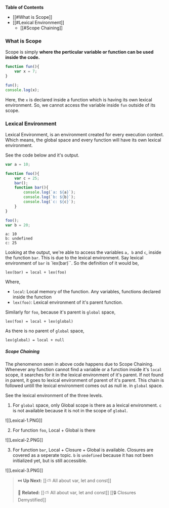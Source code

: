 
**Table of Contents**

- [[#What is Scope]]
- [[#Lexical Environment]]
	- [[#Scope Chaining]]

### What is Scope

Scope is simply **where the perticular variable or function can be used inside the code.**

```js
function fun(){
	var x = 7;
}

fun();
console.log(x);
```

Here, the `x` is declared inside a function which is having its own lexical environment. So, we cannot access the variable inside `fun` outside of its scope.

### Lexical Environment

Lexical Environment, is an environment created for every execution context. Which means, the global space and every function will have its own lexical environment. 

See the code below and it's output.

```js
var a = 10;

function foo(){
    var c = 25;
    bar();
    function bar(){
        console.log(`a: ${a}`);
        console.log(`b: ${b}`);
        console.log(`c: ${c}`);
    }
}

foo();
var b = 20;
```

```
a: 10
b: undefined
c: 25
```

Looking at the output, we're able to access the variables `a, b` and `c`, inside the function `bar`.
This is due to the lexical environment. 
Say lexical environment of `bar` is `lex(bar)``. So the definition of it would be,

```
lex(bar) = local + lex(foo)
```

Where,
- `local`: Local memory of the function. Any variables, functions declared inside the function
- `lex(foo)`: Lexical environment of it's parent function.

Similarly for `foo`, because it's parent is `global` space, 

```
lex(foo) = local + lex(global)
```

As there is no parent of `global` space,

```
lex(global) = local + null
```

##### Scope Chaining

The phenomenon seen in above code happens due to Scope Chaining. 
Whenever any function cannot find a variable or a function inside it's `local` scope, it searches for it in the lexical environment of it's parent. If not found in parent, it goes to lexical environment of parent of it's parent. This chain is followed untill the lexical environment comes out as null ie. in `global` space.

See the lexical environment of the three levels.

1. For `global` space, only Global scope is there as a lexical environment. `c` is not available because it is not in the scope of `global`.

![[Lexical-1.PNG]]

2. For function `foo`, Local + Global is there

![[Lexical-2.PNG]]

3. For function `bar`, Local + Closure + Global is available. Closures are covered as a seperate topic. `b` is `undefined` because it has not been initialized yet, but is still accessible.

![[Lexical-3.PNG]]


> ⏭️ **Up Next:**  [[⛅ All about var, let and const]]
> 
>🔗 **Related:** 
>[[⛅ All about var, let and const]]
>[[🔒 Closures Demystified]]
